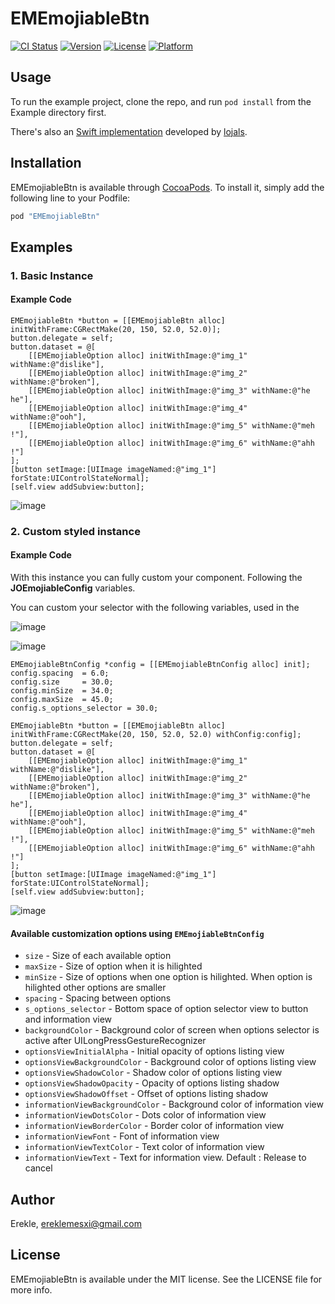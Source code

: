 # EMEmojiableBtn

[![CI Status](http://img.shields.io/travis/Eke/EMEmojiableBtn.svg?style=flat)](https://travis-ci.org/Erekle/EMEmojiableBtn)
[![Version](https://img.shields.io/cocoapods/v/EMEmojiableBtn.svg?style=flat)](http://cocoapods.org/pods/EMEmojiableBtn)
[![License](https://img.shields.io/cocoapods/l/EMEmojiableBtn.svg?style=flat)](http://cocoapods.org/pods/EMEmojiableBtn)
[![Platform](https://img.shields.io/cocoapods/p/EMEmojiableBtn.svg?style=flat)](http://cocoapods.org/pods/EMEmojiableBtn)

## Usage

To run the example project, clone the repo, and run `pod install` from the Example directory first.

There's also an [Swift implementation](https://github.com/lojals/JOEmojiableBtn) developed by [lojals](https://github.com/lojals).


## Installation

EMEmojiableBtn is available through [CocoaPods](http://cocoapods.org). To install
it, simply add the following line to your Podfile:

```ruby
pod "EMEmojiableBtn"
```

## Examples

### 1. Basic Instance

#### Example Code

```objc
EMEmojiableBtn *button = [[EMEmojiableBtn alloc] initWithFrame:CGRectMake(20, 150, 52.0, 52.0)];
button.delegate = self;
button.dataset = @[
    [[EMEmojiableOption alloc] initWithImage:@"img_1" withName:@"dislike"],
    [[EMEmojiableOption alloc] initWithImage:@"img_2" withName:@"broken"],
    [[EMEmojiableOption alloc] initWithImage:@"img_3" withName:@"he he"],
    [[EMEmojiableOption alloc] initWithImage:@"img_4" withName:@"ooh"],
    [[EMEmojiableOption alloc] initWithImage:@"img_5" withName:@"meh !"],
    [[EMEmojiableOption alloc] initWithImage:@"img_6" withName:@"ahh !"]
];
[button setImage:[UIImage imageNamed:@"img_1"] forState:UIControlStateNormal];
[self.view addSubview:button];
```

![image](http://i.imgur.com/A6Z1oTI.gif)

### 2. Custom styled instance
#### Example Code

With this instance you can fully custom your component. Following the **JOEmojiableConfig** variables.

You can custom your selector with the following variables, used in the 

![image](http://i.imgur.com/e4zaaye.png?1)


![image](http://i.imgur.com/yNfyP3c.png?1)

```objc
EMEmojiableBtnConfig *config = [[EMEmojiableBtnConfig alloc] init];
config.spacing  = 6.0;
config.size     = 30.0;
config.minSize  = 34.0;
config.maxSize  = 45.0;
config.s_options_selector = 30.0;

EMEmojiableBtn *button = [[EMEmojiableBtn alloc] initWithFrame:CGRectMake(20, 150, 52.0, 52.0) withConfig:config];
button.delegate = self;
button.dataset = @[
    [[EMEmojiableOption alloc] initWithImage:@"img_1" withName:@"dislike"],
    [[EMEmojiableOption alloc] initWithImage:@"img_2" withName:@"broken"],
    [[EMEmojiableOption alloc] initWithImage:@"img_3" withName:@"he he"],
    [[EMEmojiableOption alloc] initWithImage:@"img_4" withName:@"ooh"],
    [[EMEmojiableOption alloc] initWithImage:@"img_5" withName:@"meh !"],
    [[EMEmojiableOption alloc] initWithImage:@"img_6" withName:@"ahh !"]
];
[button setImage:[UIImage imageNamed:@"img_1"] forState:UIControlStateNormal];
[self.view addSubview:button];
```

![image](http://i.imgur.com/G6PmoDE.gif)

#### Available customization options using `EMEmojiableBtnConfig`
* `size` - Size of each available option
* `maxSize` - Size of option when it is hilighted
* `minSize` - Size of options when one option is hilighted. When option is hilighted other options are smaller
* `spacing` - Spacing between options
* `s_options_selector` - Bottom space of option selector view to button and information view
* `backgroundColor` - Background color of screen when options selector is active after UILongPressGestureRecognizer
* `optionsViewInitialAlpha` - Initial opacity of options listing view
* `optionsViewBackgroundColor` - Background color of options listing view
* `optionsViewShadowColor` - Shadow color of options listing view
* `optionsViewShadowOpacity` - Opacity of options listing shadow
* `optionsViewShadowOffset` - Offset of options listing shadow
* `informationViewBackgroundColor` - Background color of information view
* `informationViewDotsColor` - Dots color of information view
* `informationViewBorderColor` - Border color of information view
* `informationViewFont` - Font of information view
* `informationViewTextColor` - Text color of information view
* `informationViewText` - Text for information view. Default : Release to cancel

## Author

Erekle, ereklemesxi@gmail.com

## License

EMEmojiableBtn is available under the MIT license. See the LICENSE file for more info.
